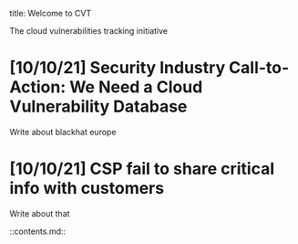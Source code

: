 title: Welcome to CVT

The cloud vulnerabilities tracking initiative

[10/10/21] Security Industry Call-to-Action: We Need a Cloud Vulnerability Database
========
Write about blackhat europe


[10/10/21] CSP fail to share critical info with customers
========
Write about that


::contents.md::

